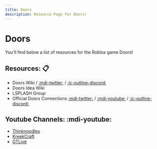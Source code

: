 ```yaml
---
title: Doors
description: Resource Page for Doors!
---
```


# **Doors**

You'll find below a list of resources for the Roblox game Doors!

## Resources: :clipboard:
- Doors Wiki <Badge type="tip" icon="i-simple-icons-fandom" text="Link" link="https://doors-game.fandom.com/wiki/DOORS_Wiki" /> / [:mdi-twitter:](https://twitter.com/DoorsWiki) / [:ic-outline-discord:](https://discord.gg/SpKAgJDuVn)
- Doors Idea Wiki <Badge type="tip" icon="i-simple-icons-fandom" text="Link" link="https://doors-ideas.fandom.com/wiki/DOORS_Ideas_Wiki" />
- LSPLASH Group <Badge type="tip" icon="i-simple-icons-roblox" text="Group" link="https://www.roblox.com/groups/3049798/LSPLASH#!" />
- Official Doors Connections [:mdi-twitter:](https://x.com/DoorsRoblox) / [:mdi-youtube:](https://youtube.com/c/LSPLASH) / [:ic-outline-discord:](https://discord.gg/8TWD9V9)

## Youtube Channels: :mdi-youtube:
- [Thinknoodles](https://www.youtube.com/playlist?list=PL2Vioa5ExuerIQmZNwWzpwodbyYLWd339)
- [KreekCraft](https://www.youtube.com/@KreekCraft)
- [GTLive](https://www.youtube.com/playlist?list=PL5P5eGJK4qOcKWwiIPRPO3nFLjHPrKoPl)

